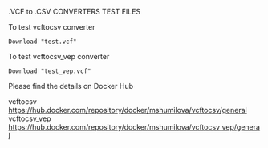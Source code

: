 .VCF to .CSV CONVERTERS TEST FILES

To test vcftocsv converter
   
    Download "test.vcf"
  
To test vcftocsv_vep converter

    Download "test_vep.vcf"

Please find the details on Docker Hub

vcftocsv      https://hub.docker.com/repository/docker/mshumilova/vcftocsv/general
vcftocsv_vep  https://hub.docker.com/repository/docker/mshumilova/vcftocsv_vep/general


